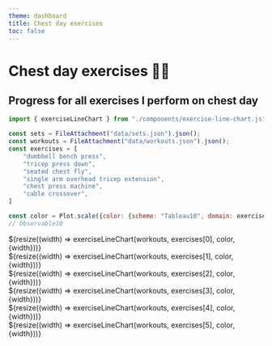 ```yaml
---
theme: dashboard
title: Chest day exercises
toc: false
---
```

<head>
  <script src="https://cdn.tailwindcss.com"></script>
</head>

<div class="flex flex-col font-sans">
  <h1 class="py-4 font-bold text-4xl">Chest day exercises 🏋️‍♂️</h1>
  <h2 class="font-normal text-xl not-italic">Progress for all exercises I perform on chest day</h2>
</div>

<!-- Imports -->
```js
import { exerciseLineChart } from "./components/exercise-line-chart.js";
```

<!-- Load and transform data -->
```js
const sets = FileAttachment("data/sets.json").json();
const workouts = FileAttachment("data/workouts.json").json();
const exercises = [
    "dumbbell bench press",
    "tricep press down",
    "seated chest fly",
    "single arm overhead tricep extension",
    "chest press machine",
    "cable crossover",
]
```

<!-- A shared color scale for consistency -->
```js
const color = Plot.scale({color: {scheme: "Tableau10", domain: exercises}});
// Observable10
```

<div class="grid grid-cols-2">
  <div class="card">
    ${resize((width) => exerciseLineChart(workouts, exercises[0], color, {width}))}
  </div>

  <div class="card">
    ${resize((width) => exerciseLineChart(workouts, exercises[1], color, {width}))}
  </div>

  <div class="card">
    ${resize((width) => exerciseLineChart(workouts, exercises[2], color, {width}))}
  </div>

  <div class="card">
    ${resize((width) => exerciseLineChart(workouts, exercises[3], color, {width}))}
  </div>

  <div class="card">
    ${resize((width) => exerciseLineChart(workouts, exercises[4], color, {width}))}
  </div>

  <div class="card">
    ${resize((width) => exerciseLineChart(workouts, exercises[5], color, {width}))}
  </div>
</div>










